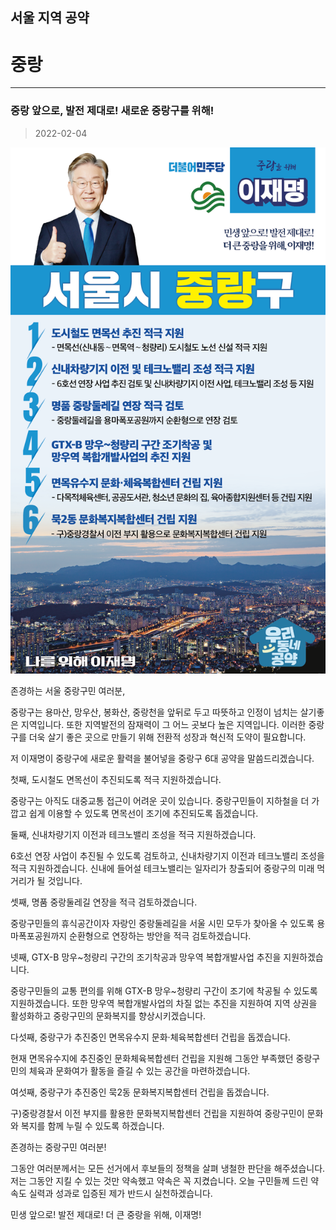 
## 서울 지역 공약

# 중랑

---

### 중랑 앞으로, 발전 제대로! 새로운 중랑구를 위해! 
> 2022-02-04

![중랑 지역공약](./005_001_025.png)

존경하는 서울 중랑구민 여러분,

중랑구는 용마산, 망우산, 봉화산, 중랑천을 앞뒤로 두고 따뜻하고 인정이 넘치는 살기좋은 지역입니다. 또한 지역발전의 잠재력이 그 어느 곳보다 높은 지역입니다. 
이러한 중랑구를 더욱 살기 좋은 곳으로 만들기 위해 전환적 성장과 혁신적 도약이 필요합니다. 

저 이재명이 중랑구에 새로운 활력을 불어넣을 중랑구 6대 공약을 말씀드리겠습니다.

첫째, 도시철도 면목선이 추진되도록 적극 지원하겠습니다. 

중랑구는 아직도 대중교통 접근이 어려운 곳이 있습니다. 
중랑구민들이 지하철을 더 가깝고 쉽게 이용할 수 있도록 면목선이 조기에 추진되도록 돕겠습니다.  

둘째, 신내차량기지 이전과 테크노밸리 조성을 적극 지원하겠습니다.

6호선 연장 사업이 추진될 수 있도록 검토하고, 신내차량기지 이전과 테크노밸리 조성을 적극 지원하겠습니다. 
신내에 들어설 테크노밸리는 일자리가 창출되어 중랑구의 미래 먹거리가 될 것입니다. 

셋째, 명품 중랑둘레길 연장을 적극 검토하겠습니다.

중랑구민들의 휴식공간이자 자랑인 중랑둘레길을 서울 시민 모두가 찾아올 수 있도록 용마폭포공원까지 순환형으로 연장하는 방안을 적극 검토하겠습니다. 

넷째, GTX-B 망우~청량리 구간의 조기착공과 망우역 복합개발사업 추진을 지원하겠습니다.

중랑구민들의 교통 편의를 위해 GTX-B 망우~청량리 구간이 조기에 착공될 수 있도록 지원하겠습니다. 
또한 망우역 복합개발사업의 차질 없는 추진을 지원하여 지역 상권을 활성화하고 중랑구민의 문화복지를 향상시키겠습니다.  

다섯째, 중랑구가 추진중인 면목유수지 문화·체육복합센터 건립을 돕겠습니다. 

현재 면목유수지에 추진중인 문화체육복합센터 건립을 지원해 그동안 부족했던 중랑구민의 체육과 문화여가 활동을 즐길 수 있는 공간을 마련하겠습니다.  

여섯째, 중랑구가 추진중인 묵2동 문화복지복합센터 건립을 돕겠습니다. 

구)중랑경찰서 이전 부지를 활용한 문화복지복합센터 건립을 지원하여 중랑구민이 문화와 복지를 함께 누릴 수 있도록 하겠습니다.

존경하는 중랑구민 여러분!

그동안 여러분께서는 모든 선거에서 후보들의 정책을 살펴 냉철한 판단을 해주셨습니다.
저는 그동안 지킬 수 있는 것만 약속했고 약속은 꼭 지켰습니다.
오늘 구민들께 드린 약속도 실력과 성과로 입증된 제가 반드시 실천하겠습니다.

민생 앞으로! 발전 제대로!
더 큰 중랑을 위해, 이재명!